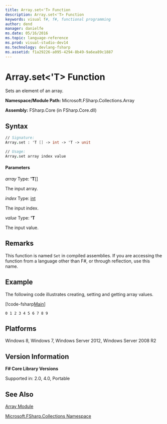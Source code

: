 ```yaml
---
title: Array.set<'T> Function
description: Array.set<'T> Function
keywords: visual f#, f#, functional programming
author: dend
manager: danielfe
ms.date: 05/16/2016
ms.topic: language-reference
ms.prod: visual-studio-dev14
ms.technology: devlang-fsharp
ms.assetid: f1a29226-a095-4294-8b49-9a6ea89c1887 
---
```


# Array.set<'T> Function

Sets an element of an array.

**Namespace/Module Path:** Microsoft.FSharp.Collections.Array

**Assembly:** FSharp.Core (in FSharp.Core.dll)


## Syntax

```fsharp
// Signature:
Array.set : 'T [] -> int -> 'T -> unit

// Usage:
Array.set array index value
```

#### Parameters
*array*
Type: **'T**[[]](https://msdn.microsoft.com/library/def20292-9aae-4596-9275-b94e594f8493)


The input array.


*index*
Type: [int](https://msdn.microsoft.com/library/025d5455-3622-4ea5-9573-3ecbd4ee1375)


The input index.


*value*
Type: **'T**


The input value.

## Remarks
This function is named `Set` in compiled assemblies. If you are accessing the function from a language other than F#, or through reflection, use this name.

## Example

The following code illustrates creating, setting and getting array values.

[!code-fsharp[Main](~/samples/snippets/fsharp/arrays/snippet9.fs)]

```
0 1 2 3 4 5 6 7 8 9
```

## Platforms
Windows 8, Windows 7, Windows Server 2012, Windows Server 2008 R2

## Version Information
**F# Core Library Versions**

Supported in: 2.0, 4.0, Portable

## See Also
[Array Module](array-module.md)

[Microsoft.FSharp.Collections Namespace](../Microsoft.FSharp.Collections-Namespace-%5BFSharp%5D.md)